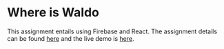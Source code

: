 # Where is Waldo
This assignment entails using Firebase and React. The assignment details can be found [here](https://www.theodinproject.com/lessons/node-path-javascript-where-s-waldo-a-photo-tagging-app) and the live demo is [here](https://nhsegal.github.io/where_is_waldo/).
